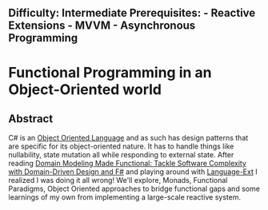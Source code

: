 Difficulty: Intermediate
Prerequisites:
    - Reactive Extensions
    - MVVM
    - Asynchronous Programming
---

# Functional Programming in an Object-Oriented world

## Abstract

C# is an [Object Oriented Language](https://learn.microsoft.com/en-us/dotnet/csharp/fundamentals/tutorials/oop) and as such has design patterns that are specific for its object-oriented nature.  It has to handle things like nullability, state mutation all while responding to external state.  After reading [Domain Modeling Made Functional: Tackle Software Complexity with Domain-Driven Design and F#](https://www.goodreads.com/book/show/34921689-domain-modeling-made-functional) and playing around with [Language-Ext](https://github.com/louthy/language-ext#readme) I realized I was doing it all wrong!  We'll explore, Monads, Functional Paradigms, Object Oriented approaches to bridge functional gaps and some learnings of my own from implementing a large-scale reactive system.